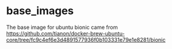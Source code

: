 # base_images

The base image for ubuntu bionic came from https://github.com/tianon/docker-brew-ubuntu-core/tree/fc9c4ef6e3d4891577936f0b103331e79e1e8281/bionic
